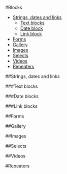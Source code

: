 #Blocks
- [Strings, dates and links](#strings_dates_links)
  - [Text blocks](#text)
  - [Date block](#date)
  - [Link block](#link)
- [Forms](#forms)
- [Gallery](#gallery)
- [Images](#images)
- [Selects](#selects)
- [Videos](#videos)
- [Repeaters](#repeaters)

##Strings, dates and links

###Text blocks

###Date blocks

###Link blocks

##Forms

##Gallery

##Images

##Selects

##Videos

#Repeaters
